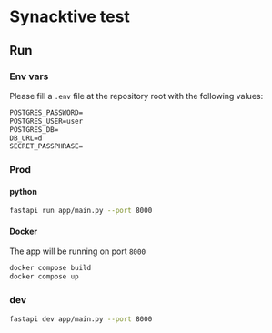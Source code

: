 # Synacktive test

## Run

### Env vars

Please fill a `.env` file at the repository root with the following values:

```txt
POSTGRES_PASSWORD=
POSTGRES_USER=user
POSTGRES_DB=
DB_URL=d
SECRET_PASSPHRASE=
```

### Prod

#### python

```sh
fastapi run app/main.py --port 8000
```

#### Docker

The app will be running on port `8000`

```sh
docker compose build
docker compose up
```

### dev

```sh
fastapi dev app/main.py --port 8000
```
